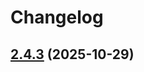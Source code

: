 # Changelog

## [2.4.3](https://github.com/ghaschel/commitzen-poc/compare/v2.4.2...v2.4.3) (2025-10-29)
